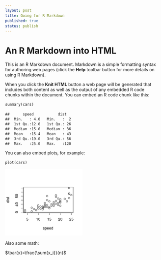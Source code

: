 ```yaml
---
layout: post
title: Going for R Markdown
published: true
status: publish
---
```

 
An R Markdown into HTML
========================================================
 
This is an R Markdown document. Markdown is a simple formatting syntax for authoring web pages (click the **Help** toolbar button for more details on using R Markdown).
 
When you click the **Knit HTML** button a web page will be generated that includes both content as well as the output of any embedded R code chunks within the document. You can embed an R code chunk like this:
 

    summary(cars)

    ##      speed           dist    
    ##  Min.   : 4.0   Min.   :  2  
    ##  1st Qu.:12.0   1st Qu.: 26  
    ##  Median :15.0   Median : 36  
    ##  Mean   :15.4   Mean   : 43  
    ##  3rd Qu.:19.0   3rd Qu.: 56  
    ##  Max.   :25.0   Max.   :120

 
You can also embed plots, for example:
 

    plot(cars)

![A plot of cars](/images/figure/carplot.png) 

 
Also some math:
 
$\bar{x}=\frac{\sum{x_i}}{n}$
 
